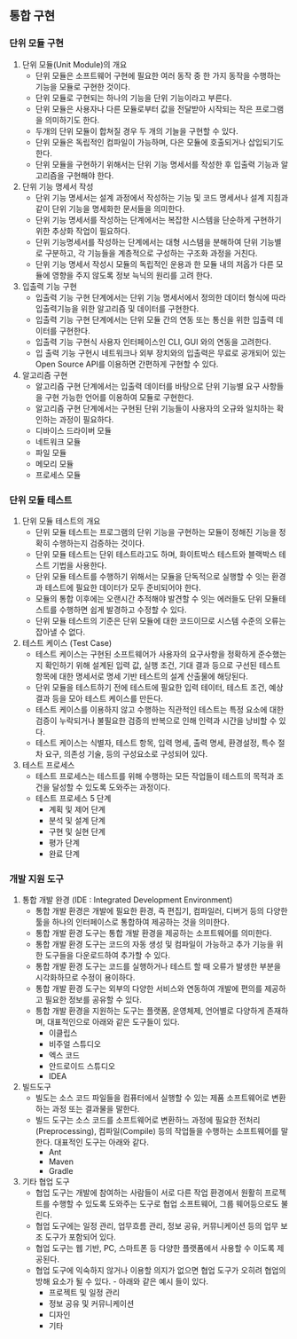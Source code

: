## 통합 구현

### 단위 모듈 구현

1. 단위 모듈(Unit Module)의 개요
   - 단위 모듈은 소프트웨어 구현에 필요한 여러 동작 중 한 가지 동작을 수행하는 기능을 모듈로 구현한 것이다.
   - 단위 모듈로 구현되는 하나의 기능을 단위 기능이라고 부른다.
   - 단위 모듈은 사용자나 다른 모듈로부터 값을 전달받아 시작되는 작은 프로그램을 의미하기도 한다.
   - 두개의 단위 모듈이 합쳐질 경우 두 개의 기늘을 구현할 수 있다.
   - 단위 모듈은 독립적인 컴파일이 가능하며, 다은 모듈에 호출되거나 삽입되기도 한다.
   - 단위 모듈을 구현하기 위해서는 단위 기능 명세서를 작성한 후 입출력 기능과 알고리즘을 구현해야 한다.
2. 단위 기능 명세서 작성
   - 단위 기능 명세서는 설계 과정에서 작성하는 기능 및 코드 명세서나 설계 지침과 같이 단위 기능을 명세화한 문서들을 의미한다.
   - 단위 기능 명세서를 작성하는 단계에서는 복잡한 시스템을 단순하게 구현하기 위한 추상화 작업이 필요하다.
   - 단위 기능명세서를 작성하는 단계에서는 대형 시스템을 분해하여 단위 기능별로 구분하고, 각 기능들을 계층적으로 구성하는 구조화 과정을 거친다.
   - 단위 기능 명세서 작성시 모듈의 독립적인 운용과 한 모듈 내의 저옵가 다른 모듈에 영향을 주지 않도록 정보 늑닉의 원리를 고려 한다.
3. 입출력 기능 구현
   - 입출력 기능 구현 단계에서는 단위 기능 명세서에서 정의한 데이터 형식에 따라 입출력기능을 위한 알고리즘 및 데이터를 구현한다.
   - 입출력 기능 구현 단계에서는 단위 모듈 간의 연동 또는 통신을 위한 입출력 데이터를 구현한다.
   - 입출력 기능 구현식 사용자 인터페이스인 CLI, GUI 와의 연동을 고려한다.
   - 입 출력 기능 구현시 네트워크나 외부 장치와의 입출력은 무료로 공개되어 있는 Open Source API를 이용하면 간편하게 구현할 수 있다.
4. 알고리즘 구현
   - 알고리즘 구현 단계에서는 입출력 데이터를 바탕으로 단위 기능별 요구 사항들을 구현 가능한 언어를 이용하여 모듈로 구현한다.
   - 알고리즘 구현 단계에서는 구현된 단위 기능들이 사용자의 오규와 일치하는 확인하는 과정이 필요하다.
   - 디바이스 드라이버 모듈
   - 네트워크 모듈
   - 파일 모듈
   - 메모리 모듈
   - 프로세스 모듈

### 단위 모듈 테스트

1. 단위 모듈 테스트의 개요
   - 단위 모듈 테스트는 프로그램의 단위 기능을 구현하는 모듈이 정해진 기능을 정확히 수행하는지 검증하는 것이다.
   - 단위 모듈 테스트는 단위 테스트라고도 하며, 화이트박스 테스트와 블랙박스 테스트 기법을 사용한다.
   - 단위 모듈 테스트를 수행하기 위해서는 모듈을 단독적으로 실행할 수 잇는 환경과 테스트에 필요한 데이터가 모두 준비되어야 한다.
   - 모듈의 통합 이후에는 오랜시간 추적해야 발견할 수 잇는 에러들도 단위 모듈테스트를 수행하면 쉽게 발경하고 수정할 수 있다.
   - 단위 모듈 테스트의 기준은 단위 모듈에 대한 코드이므로 시스템 수준의 오류는 잡아낼 수 없다.
2. 테스트 케이스 (Test Case)
   - 테스트 케이스는 구현된 소프트웨어가 사용자의 요구사항을 정확하게 준수했는지 확인하기 위해 설계된 입력 값, 실행 조건, 기대 결과 등으로 구선된 테스트 항목에 대한 명세서로 명세 기반 테스트의 설계 산출물에 해당된다.
   - 단위 모듈을 테스트하기 전에 테스트에 필요한 입력 테이터, 테스트 조건, 예상 결과 등을 모아 테스트 케이스를 만든다.
   - 테스트 케이스를 이용하지 않고 수행하는 직관적인 테스트는 특정 요소에 대한 검증이 누락되거나 불필요한 검증의 반복으로 인해 인력과 시간을 낭비할 수 있다.
   - 테스트 케이스는 식별자, 테스트 항목, 입력 명세, 출력 명세, 환경설정, 특수 절차 요구, 의존성 기술, 등의 구성요소로 구성되어 있다.
3. 테스트 프로세스
   - 테스트 프로세스는 테스트를 위해 수행하는 모든 작업들이 테스트의 목적과 조건을 달성할 수 있도록 도와주는 과정이다.
   - 테스트 프로세스 5 단계
     - 계획 및 제어 단계
     - 분석 및 설계 단계
     - 구현 및 실현 단계
     - 평가 단계
     - 완료 단계

### 개발 지원 도구

1. 통합 개발 완경 (IDE : Integrated Development Environment)
   - 통합 개발 환경은 개발에 필요한 환경, 즉 편집기, 컴파일러, 디버거 등의 다양한 툴을 하나의 인터페이스로 통합하여 제공하는 것을 의미한다.
   - 통합 개발 환경 도구는 통합 개발 환경을 제공하는 소프트웨어를 의미한다.
   - 통합 개발 환경 도구는 코드의 자동 생성 및 컴파일이 가능하고 추가 기능을 위한 도구들을 다운로드하여 추가할 수 있다.
   - 통합 개발 환경 도구는 코드를 실행하거나 테스트 할 때 오류가 발생한 부분을 시각화하므로 수정이 용이하다.
   - 통합 개발 환경 도구는 외부의 다양한 서비스와 연동하여 개발에 편의를 제공하고 필요한 정보를 공유할 수 있다.
   - 틍합 개발 환경을 지원하는 도구는 플랫폼, 운영체제, 언어별로 다양하게 존재하며, 대표적인으로 아래와 같은 도구들이 있다.
     - 이클립스
     - 비주얼 스튜디오
     - 엑스 코드
     - 안드로이드 스튜디오
     - IDEA
2. 빌드도구
   - 빌도는 소스 코드 파일들을 컴퓨터에서 실행할 수 있는 제품 소프트웨어로 변환하는 과정 또는 결과물을 말한다.
   - 빌드 도구는 소스 코드를 소프트웨어로 변환하느 과정에 필요한 전처리(Preprocessing), 컴파일(Compile) 등의 작업들을 수행하는 소프트웨어를 말한다. 대표적인 도구는 아래와 같다.
     - Ant
     - Maven
     - Gradle
3. 기타 협업 도구
   - 협업 도구는 개발에 참여하는 사람들이 서로 다른 작업 환경에서 원활히 프로젝트를 수행할 수 있도록 도와주는 도구로 협업 소프트웨어, 그룹 웨어등으로도 불린다.
   - 협업 도구에는 일정 관리, 업무흐름 관리, 정보 공유, 커뮤니케이션 등의 업무 보조 도구가 포함되어 있다.
   - 협업 도구는 웹 기반, PC, 스마트폰 등 다양한 플랫폼에서 사용할 수 이도록 제공된다.
   - 협업 도구에 익숙하지 않거나 이용할 의지가 없으면 협업 도구가 오히려 협업의 방해 요소가 될 수 있다. - 아래와 같은 예시 들이 있다.
     - 프로젝트 및 일정 관리
     - 정보 공유 및 커뮤니케이션
     - 디자인
     - 기타
